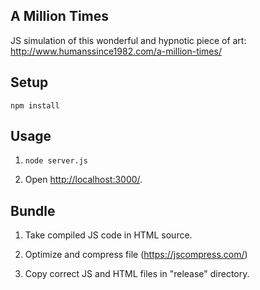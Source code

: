 A Million Times
---

JS simulation of this wonderful and hypnotic piece of art: http://www.humanssince1982.com/a-million-times/

Setup
---

```
npm install
```

Usage
---

1. `node server.js`

2. Open [http://localhost:3000/](http://localhost:3000/).


Bundle
---

1. Take compiled JS code in HTML source.

2. Optimize and compress file (https://jscompress.com/)

3. Copy correct JS and HTML files in "release" directory.

